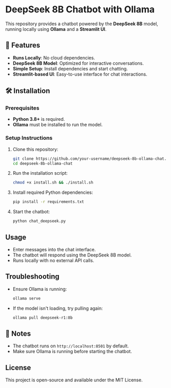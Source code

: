 # DeepSeek 8B Chatbot with Ollama

This repository provides a chatbot powered by the **DeepSeek 8B** model, running locally using **Ollama** and a **Streamlit UI**.

## 🚀 Features
- **Runs Locally**: No cloud dependencies.
- **DeepSeek 8B Model**: Optimized for interactive conversations.
- **Simple Setup**: Install dependencies and start chatting.
- **Streamlit-based UI**: Easy-to-use interface for chat interactions.

## 🛠️ Installation
### Prerequisites
- **Python 3.8+** is required.
- **Ollama** must be installed to run the model.

### Setup Instructions
1. Clone this repository:
   ```sh
   git clone https://github.com/your-username/deepseek-8b-ollama-chat.git
   cd deepseek-8b-ollama-chat
   ```

2. Run the installation script:
   ```sh
   chmod +x install.sh && ./install.sh
   ```

3. Install required Python dependencies:
   ```sh
   pip install -r requirements.txt
   ```

4. Start the chatbot:
   ```sh
   python chat_deepseek.py
   ```

## Usage
- Enter messages into the chat interface.
- The chatbot will respond using the DeepSeek 8B model.
- Runs locally with no external API calls.

## Troubleshooting
- Ensure Ollama is running:
  ```sh
  ollama serve
  ```
- If the model isn't loading, try pulling again:
  ```sh
  ollama pull deepseek-r1:8b
  ```

## 📌 Notes
- The chatbot runs on `http://localhost:8501` by default.
- Make sure Ollama is running before starting the chatbot.

## License
This project is open-source and available under the MIT License.

